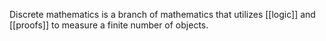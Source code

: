 Discrete mathematics is a branch of mathematics that utilizes [[logic]] and [[proofs]] to measure a finite number of objects.  